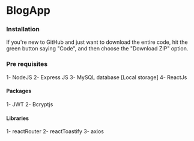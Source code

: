 # BlogApp

### Installation
If you're new to GitHub and just want to download the entire code, hit the green button saying "Code", and then choose the "Download ZIP" option.

### Pre requisites
1- NodeJS
2- Express JS
3- MySQL database [Local storage]
4- ReactJs

#### Packages 
1- JWT 
2- Bcryptjs

#### Libraries
1- reactRouter
2- reactToastify
3- axios

